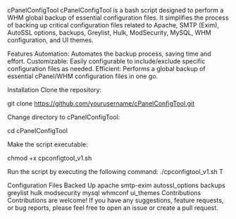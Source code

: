 cPanelConfigTool
cPanelConfigTool is a bash script designed to perform a WHM global backup of essential configuration files. It simplifies the process of backing up critical configuration files related to Apache, SMTP (Exim), AutoSSL options, backups, Greylist, Hulk, ModSecurity, MySQL, WHM configuration, and UI themes.

Features
Automation: Automates the backup process, saving time and effort.
Customizable: Easily configurable to include/exclude specific configuration files as needed.
Efficient: Performs a global backup of essential cPanel/WHM configuration files in one go.

Installation
Clone the repository:

git clone https://github.com/yourusername/cPanelConfigTool.git

Change directory to cPanelConfigTool:

cd cPanelConfigTool

Make the script executable:

chmod +x cpconfigtool_v1.sh

Run the script by executing the following command:
./cpconfigtool_v1.sh
T

Configuration Files Backed Up
apache
smtp-exim
autossl_options
backups
greylist
hulk
modsecurity
mysql
whmconf
ui_themes
Contributions
Contributions are welcome! If you have any suggestions, feature requests, or bug reports, please feel free to open an issue or create a pull request.
